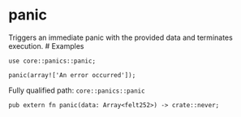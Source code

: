 # panic

Triggers an immediate panic with the provided data and terminates execution.  # Examples
```cairo
use core::panics::panic;

panic(array!['An error occurred']);
```

Fully qualified path: `core::panics::panic`

<pre><code class="language-rust">pub extern fn panic(data: Array&lt;felt252&gt;) -&gt; crate::never;</code></pre>

